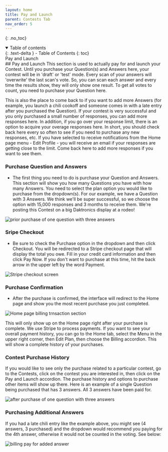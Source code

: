 ```yaml
---
layout: home
title: Pay and Launch
parent: Contests Tab
nav_order: 5
---
```


{: .no_toc}

<details open markdown="block">
  <summary>
    Table of contents
  </summary>
  {: .text-delta }
- Table of Contents
{: toc}
</details>


<div class="accordion-bar">Pay and Launch</div>
## Pay and Launch
This section is used to actually pay for and launch your Contest.  Until you purchase your Question(s) and Answers here, your contest will be in 'draft' or 'test' mode.  Every scan of your answers will 'overwrite' the last scan's vote.  So, you can scan each answer and every time the results show, they will only show one result.  To get all votes to count, you need to purchase your Question here.  

This is also the place to come back to if you want to add more Answers (for example, you launch a chili cookoff and someone comes in with a late entry after you purchased the Question).  If your contest is very successful and you only purchased a small number of responses, you can add more responses here.  In addition, if you go over your response limit, there is an option to acquire your overage responses here.  In short, you should check back here every so often to see if you need to purchase any new responses, etc.  If you have selected to receive notifications from the Home page menu - Edit Profile - you will receive an email if your responses are getting close to the limit. Come back here to add more responses if you want to see them.

### Purchase Question and Answers
* The first thing you need to do is purchase your Question and Answers.  This section will show you how many Questions you have with how many Answers.  You need to select the plan option you would like to purchase from the dropdown(s).  For our example, we have a Question with 3 Answers.  We think we'll be super successful, so we choose the option with 15,000 responses and 3 months to receive them.  We're posting this Contest on a big Daktronics display at a rodeo!

<img class="image-border" alt="prior purchase of one question with three answers" src="../../../assets/images/pl_purchase0.png">

### Sripe Checkout
* Be sure to check the Purchase option in the dropdown and then click <span class="inline-button">Checkout</span>.  You will be redirected to a Stripe checkout page that will display the total you owe.  Fill in your credit card information and then click <span class="inline-button">Pay Now</span>.  If you don't want to purchase at this time, hit the back arrow in the upper left by the word Payment.

<img class="image-border" alt="Stripe checkout screen" src="../../../assets/images/pl_stripe.png">

### Purchase Confirmation
* After the purchase is confirmed, the interface will redirect to the Home page and show you the most recent purchase you just completed.  

<img class="image-border" alt="Home page billing trnsaction section" src="../../../assets/images/home_billing.png">

This will only show up on the Home page right after your purchase is complete.  We use Stripe to process payments.  If you want to see your overall payment history, you can go to the Home tab, select the Menu in the upper right corner, then Edit Plan, then choose the Billing accordion.  This will show a complete history of your purchases.  

### Contest Purchase History
If you would like to see only the purchase related to a particular contest, go to the Contests, click on the contest you are interested in, then click on the <span class="inline-accordion">Pay and Launch</span> accordion.  The purchase history and options to purchase other items will show up there. Here is an example of a single Question being purchased that has 3 answers.  All 3 answers have been paid for.  

<img class="image-border" alt="after purchase of one question with three answers" src="../../../assets/images/pl_purchase1.png">

### Purchasing Additional Answers
If you had a late chili entry like the example above, you might see (4 answers, 3 purchased) and the dropdown would recommend you paying for the 4th answer, otherwise it would not be counted in the voting. See below:

<img class="image-border" alt="billing pay for added answer" src="../../../assets/images/bill_add_answer.png">



